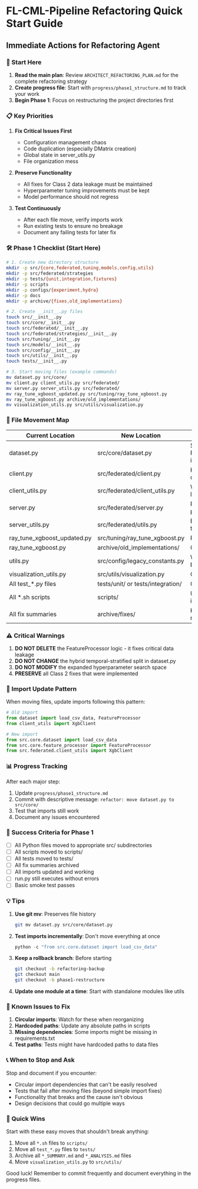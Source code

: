 # FL-CML-Pipeline Refactoring Quick Start Guide

## Immediate Actions for Refactoring Agent

### 🚀 Start Here

1. **Read the main plan**: Review `ARCHITECT_REFACTORING_PLAN.md` for the complete refactoring strategy
2. **Create progress file**: Start with `progress/phase1_structure.md` to track your work
3. **Begin Phase 1**: Focus on restructuring the project directories first

### 📋 Key Priorities

1. **Fix Critical Issues First**
   - Configuration management chaos
   - Code duplication (especially DMatrix creation)
   - Global state in server_utils.py
   - File organization mess

2. **Preserve Functionality**
   - All fixes for Class 2 data leakage must be maintained
   - Hyperparameter tuning improvements must be kept
   - Model performance should not regress

3. **Test Continuously**
   - After each file move, verify imports work
   - Run existing tests to ensure no breakage
   - Document any failing tests for later fix

### 🛠️ Phase 1 Checklist (Start Here)

```bash
# 1. Create new directory structure
mkdir -p src/{core,federated,tuning,models,config,utils}
mkdir -p src/federated/strategies
mkdir -p tests/{unit,integration,fixtures}
mkdir -p scripts
mkdir -p configs/{experiment,hydra}
mkdir -p docs
mkdir -p archive/{fixes,old_implementations}

# 2. Create __init__.py files
touch src/__init__.py
touch src/core/__init__.py
touch src/federated/__init__.py
touch src/federated/strategies/__init__.py
touch src/tuning/__init__.py
touch src/models/__init__.py
touch src/config/__init__.py
touch src/utils/__init__.py
touch tests/__init__.py

# 3. Start moving files (example commands)
mv dataset.py src/core/
mv client.py client_utils.py src/federated/
mv server.py server_utils.py src/federated/
mv ray_tune_xgboost_updated.py src/tuning/ray_tune_xgboost.py
mv ray_tune_xgboost.py archive/old_implementations/
mv visualization_utils.py src/utils/visualization.py
```

### 📁 File Movement Map

| Current Location | New Location | Notes |
|-----------------|--------------|-------|
| dataset.py | src/core/dataset.py | Split FeatureProcessor into separate file |
| client.py | src/federated/client.py | Keep imports to client_utils |
| client_utils.py | src/federated/client_utils.py | Will be refactored later |
| server.py | src/federated/server.py | Remove monkey patching |
| server_utils.py | src/federated/utils.py | Extract strategies to separate files |
| ray_tune_xgboost_updated.py | src/tuning/ray_tune_xgboost.py | Primary version |
| ray_tune_xgboost.py | archive/old_implementations/ | Old version |
| utils.py | src/config/legacy_constants.py | Will be replaced by Hydra |
| visualization_utils.py | src/utils/visualization.py | Clean up imports |
| All test_*.py files | tests/unit/ or tests/integration/ | Organize by type |
| All *.sh scripts | scripts/ | Update paths inside |
| All fix summaries | archive/fixes/ | Keep for reference |

### ⚠️ Critical Warnings

1. **DO NOT DELETE** the FeatureProcessor logic - it fixes critical data leakage
2. **DO NOT CHANGE** the hybrid temporal-stratified split in dataset.py
3. **DO NOT MODIFY** the expanded hyperparameter search space
4. **PRESERVE** all Class 2 fixes that were implemented

### 🔄 Import Update Pattern

When moving files, update imports following this pattern:

```python
# Old import
from dataset import load_csv_data, FeatureProcessor
from client_utils import XgbClient

# New import
from src.core.dataset import load_csv_data
from src.core.feature_processor import FeatureProcessor
from src.federated.client_utils import XgbClient
```

### 📊 Progress Tracking

After each major step:
1. Update `progress/phase1_structure.md`
2. Commit with descriptive message: `refactor: move dataset.py to src/core/`
3. Test that imports still work
4. Document any issues encountered

### 🎯 Success Criteria for Phase 1

- [ ] All Python files moved to appropriate src/ subdirectories
- [ ] All scripts moved to scripts/
- [ ] All tests moved to tests/
- [ ] All fix summaries archived
- [ ] All imports updated and working
- [ ] run.py still executes without errors
- [ ] Basic smoke test passes

### 💡 Tips

1. **Use git mv**: Preserves file history
   ```bash
   git mv dataset.py src/core/dataset.py
   ```

2. **Test imports incrementally**: Don't move everything at once
   ```python
   python -c "from src.core.dataset import load_csv_data"
   ```

3. **Keep a rollback branch**: Before starting
   ```bash
   git checkout -b refactoring-backup
   git checkout main
   git checkout -b phase1-restructure
   ```

4. **Update one module at a time**: Start with standalone modules like utils

### 🚧 Known Issues to Fix

1. **Circular imports**: Watch for these when reorganizing
2. **Hardcoded paths**: Update any absolute paths in scripts
3. **Missing dependencies**: Some imports might be missing in requirements.txt
4. **Test paths**: Tests might have hardcoded paths to data files

### 📞 When to Stop and Ask

Stop and document if you encounter:
- Circular import dependencies that can't be easily resolved
- Tests that fail after moving files (beyond simple import fixes)
- Functionality that breaks and the cause isn't obvious
- Design decisions that could go multiple ways

### 🎉 Quick Wins

Start with these easy moves that shouldn't break anything:
1. Move all `*.sh` files to `scripts/`
2. Move all `test_*.py` files to `tests/`
3. Archive all `*_SUMMARY.md` and `*_ANALYSIS.md` files
4. Move `visualization_utils.py` to `src/utils/`

Good luck! Remember to commit frequently and document everything in the progress files. 
